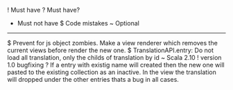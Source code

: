 ! Must have
? Must have?
* Must not have
$ Code mistakes
~ Optional

----

$ Prevent for js object zombies. Make a view renderer which removes the current views before render the new one.
$ TranslationAPI.entry: Do not load all translation, only the childs of translation by id
~ Scala 2.10
! version 1.0 bugfixing
? If a entry with existig name will created then the new one will pasted to the existing collection as an inactive. In the view the translation will dropped under the other entries thats a bug in all cases.
